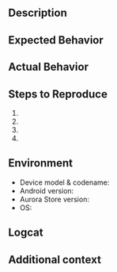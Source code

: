 <!---
- Please read Troubleshooting and FAQs on the GitLab wiki before writing an issue to see if it helps solve your problem!
-Provide a general summary of the issue in the Title above.
- Check if your issue or something similar has been reported before (if yes upvote/comment there)
- Please not that we don't accept any bug reports for v.1.* & v.2.* anymore!
- If you did not know already, everything between "<!---" & "~->" are comments in Markdown. These will not be visible unless when editing.
-->


## Description
<!--- Provide a detailed description to your issue itself, and why you consider it to be a bug -->


## Expected Behavior
<!--- Tell us what should happen -->


## Actual Behavior
<!--- Tell us what happens instead -->


## Steps to Reproduce
<!--- Provide a link to a live example (screenshots/recording etc..), or a set of steps to reproduce the issue -->

1.

2.

3.

4.


## Environment
<!---
Include as many relevant details about the environment you experienced the bug in.
For example:
* Device model & codename: Samsung Galaxy S10 "beyondlte"
* Android version: 9.0.0
* Aurora Store version: 3.2.9
* OS: OneUI 1.2
-->


* Device model & codename:
* Android version:
* Aurora Store version:
* OS:


## Logcat
<!---
- If possible, include a logcat of the issue and upload on dogbin or nekobin, otherwise remove this section.
- The simplest way to get logs is by using Matlog or similar apps to start logging, then do your steps and save the logs as a .txt file.
- Upload the .tt file or copy/paste to https://del.dog/ or https://nekobin.com/ and paste your link after this comment section.
-->

## Additional context
<!-- If you have more info to add, write it in this section, otherwise delete '##Additional context' and this comment.-->
